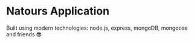 # Natours Application

Built using modern technologies: node.js, express, mongoDB, mongoose and friends 😎
